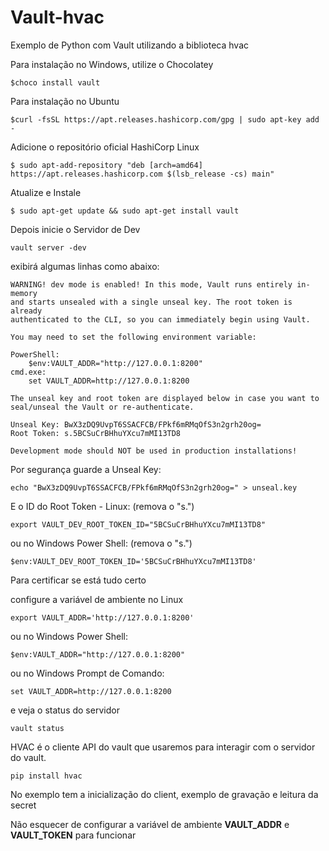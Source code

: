 # Vault-hvac
Exemplo de Python com Vault utilizando a biblioteca hvac


Para instalação no Windows, utilize o Chocolatey
```
$choco install vault
```

Para instalação no Ubuntu
```
$curl -fsSL https://apt.releases.hashicorp.com/gpg | sudo apt-key add -
```

Adicione o repositório oficial HashiCorp Linux
```
$ sudo apt-add-repository "deb [arch=amd64] https://apt.releases.hashicorp.com $(lsb_release -cs) main"
```

Atualize e Instale
```
$ sudo apt-get update && sudo apt-get install vault
```


Depois inicie o Servidor de Dev
```
vault server -dev
```

exibirá algumas linhas como abaixo:
```
WARNING! dev mode is enabled! In this mode, Vault runs entirely in-memory
and starts unsealed with a single unseal key. The root token is already
authenticated to the CLI, so you can immediately begin using Vault.

You may need to set the following environment variable:

PowerShell:
    $env:VAULT_ADDR="http://127.0.0.1:8200"
cmd.exe:
    set VAULT_ADDR=http://127.0.0.1:8200

The unseal key and root token are displayed below in case you want to
seal/unseal the Vault or re-authenticate.

Unseal Key: BwX3zDQ9UvpT6SSACFCB/FPkf6mRMqOfS3n2grh20og=
Root Token: s.5BCSuCrBHhuYXcu7mMI13TD8

Development mode should NOT be used in production installations!
```

Por segurança guarde a Unseal Key:
```
echo "BwX3zDQ9UvpT6SSACFCB/FPkf6mRMqOfS3n2grh20og=" > unseal.key
```

E o ID do Root Token - Linux: (remova o "s.")
```
export VAULT_DEV_ROOT_TOKEN_ID="5BCSuCrBHhuYXcu7mMI13TD8"
```
ou no Windows Power Shell: (remova o "s.")
```
$env:VAULT_DEV_ROOT_TOKEN_ID='5BCSuCrBHhuYXcu7mMI13TD8'
```

Para certificar se está tudo certo

configure a variável de ambiente no Linux
```
export VAULT_ADDR='http://127.0.0.1:8200'
```

ou no Windows Power Shell:
```
$env:VAULT_ADDR="http://127.0.0.1:8200"
```

ou no Windows Prompt de Comando:
```
set VAULT_ADDR=http://127.0.0.1:8200
```

e veja o status do servidor
```
vault status
```

HVAC é o cliente API do vault que usaremos para interagir com o servidor do vault.
```
pip install hvac
```
No exemplo tem a inicialização do client, exemplo de gravação e leitura da secret

Não esquecer de configurar a variável de ambiente **VAULT_ADDR** e **VAULT_TOKEN** para funcionar 